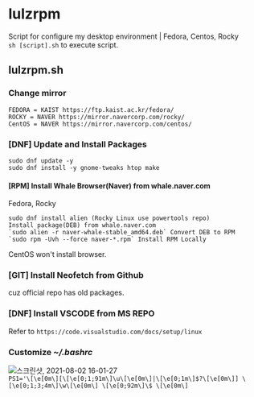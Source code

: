 # lulzrpm
Script for configure my desktop environment | Fedora, Centos, Rocky   
`sh [script].sh` to execute script.

## **lulzrpm.sh**
### Change **mirror**
```
FEDORA = KAIST https://ftp.kaist.ac.kr/fedora/
ROCKY = NAVER https://mirror.navercorp.com/rocky/
CentOS = NAVER https://mirror.navercorp.com/centos/
```

### **[DNF]** Update and Install Packages
`sudo dnf update -y`   
`sudo dnf install -y gnome-tweaks htop make`   

#### **[RPM]** Install Whale Browser(Naver) from whale.naver.com
Fedora, Rocky  
```
sudo dnf install alien (Rocky Linux use powertools repo)
Install package(DEB) from whale.naver.com   
`sudo alien -r naver-whale-stable_amd64.deb` Convert DEB to RPM    
`sudo rpm -Uvh --force naver-*.rpm` Install RPM Locally
```
CentOS won't install browser.    

### **[GIT]** Install Neofetch from Github
cuz official repo has old packages.   

### **[DNF]** Install VSCODE from MS REPO
Refer to `https://code.visualstudio.com/docs/setup/linux`    

### Customize *~/.bashrc*
![스크린샷, 2021-08-02 16-01-27](https://user-images.githubusercontent.com/42508318/127818048-d229e0d1-b36c-4eb1-bc64-30028421384b.png)    
`PS1='\[\e[0m\][\[\e[0;1;91m\]\u\[\e[0m\]|\[\e[0;1m\]$?\[\e[0m\]] \[\e[0;1;3;4m\]\w\[\e[0m\] \[\e[0;92m\]\$ \[\e[0m\]`    



